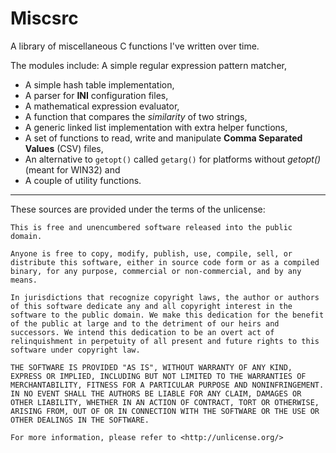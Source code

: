 Miscsrc
=======

A library of miscellaneous C functions I've written over time.

The modules include: A simple regular expression pattern matcher,
* A simple hash table implementation,
* A parser for __INI__ configuration files,
* A mathematical expression evaluator,
* A function that compares the _similarity_ of two strings,
* A generic linked list implementation with extra helper functions,
* A set of functions to read, write and manipulate __Comma Separated Values__ (CSV) files,
* An alternative to `getopt()` called `getarg()` for platforms without _getopt()_ (meant for WIN32) and
* A couple of utility functions.


-------------------------------------------------------------------------------
These sources are provided under the terms of the unlicense: 

	This is free and unencumbered software released into the public domain.

	Anyone is free to copy, modify, publish, use, compile, sell, or
	distribute this software, either in source code form or as a compiled
	binary, for any purpose, commercial or non-commercial, and by any
	means.

	In jurisdictions that recognize copyright laws, the author or authors
	of this software dedicate any and all copyright interest in the
	software to the public domain. We make this dedication for the benefit
	of the public at large and to the detriment of our heirs and
	successors. We intend this dedication to be an overt act of
	relinquishment in perpetuity of all present and future rights to this
	software under copyright law.

	THE SOFTWARE IS PROVIDED "AS IS", WITHOUT WARRANTY OF ANY KIND,
	EXPRESS OR IMPLIED, INCLUDING BUT NOT LIMITED TO THE WARRANTIES OF
	MERCHANTABILITY, FITNESS FOR A PARTICULAR PURPOSE AND NONINFRINGEMENT.
	IN NO EVENT SHALL THE AUTHORS BE LIABLE FOR ANY CLAIM, DAMAGES OR
	OTHER LIABILITY, WHETHER IN AN ACTION OF CONTRACT, TORT OR OTHERWISE,
	ARISING FROM, OUT OF OR IN CONNECTION WITH THE SOFTWARE OR THE USE OR
	OTHER DEALINGS IN THE SOFTWARE.

	For more information, please refer to <http://unlicense.org/>

